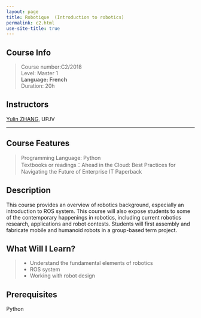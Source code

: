 ```yaml
---
layout: page
title: Robotique  (Introduction to robotics)
permalink: c2.html
use-site-title: true
---
```


## Course Info
> Course number:C2/2018<br/>
Level: Master 1<br/>
**Language: French**<br/>
Duration: 20h

## Instructors

[Yulin ZHANG](https://www.yulinzhang.fr/), UPJV

---

## Course Features
> Programming Language: Python<br/>
Textbooks or readings：Ahead in the Cloud: Best Practices for Navigating the Future of Enterprise IT Paperback


## Description

This course provides an overview of robotics background, especially an introduction to ROS system. This course will also expose students to some of the contemporary happenings in robotics, including current robotics research, applications and robot contests. Students will first assembly and fabricate mobile and humanoid robots in a group-based term project.

## What Will I Learn?

> - Understand the fundamental elements of robotics
> - ROS system
> - Working with robot design

## Prerequisites

Python

